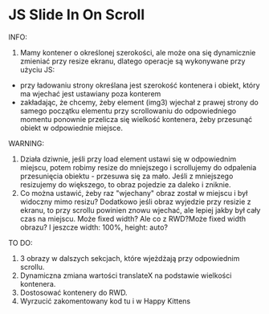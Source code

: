 # JS Slide In On Scroll

INFO:
1. Mamy kontener o określonej szerokości, ale może ona się dynamicznie zmieniać przy resize ekranu, dlatego operacje są wykonywane przy użyciu JS:
- przy ładowaniu strony określana jest szerokość kontenera i obiekt, który ma wjechać jest ustawiany poza konterem
- zakładając, że chcemy, żeby element (img3) wjechał z prawej strony do samego początku elementu przy scrollowaniu do odpowiedniego momentu ponownie przelicza się wielkość kontenera, żeby przesunąć obiekt w odpowiednie miejsce.

WARNING:
1. Działa dziwnie, jeśli przy load element ustawi się w odpowiednim miejscu, potem robimy resize do mniejszego i scrollujemy do odpalenia przesunięcia obiektu - przesuwa się za mało. Jeśli z mniejszego resizujemy do większego, to obraz pojedzie za daleko i zniknie.
2. Co można ustawić, żeby raz "wjechany" obraz został w miejscu i był widoczny mimo resizu? Dodatkowo jeśli obraz wyjedzie przy resizie z ekranu, to przy scrollu powinien znowu wjechać, ale lepiej jakby był cały czas na miejscu. Może fixed width? Ale co z RWD?Może fixed width obrazu? I jeszcze width: 100%, height: auto?

TO DO:
1. 3 obrazy w dalszych sekcjach, które wjeżdżają przy odpowiednim scrollu.
2. Dynamiczna zmiana wartości translateX na podstawie wielkości kontenera.
3. Dostosować kontenery do RWD.
4. Wyrzucić zakomentowany kod tu i w Happy Kittens
